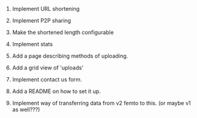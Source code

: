 1. Implement URL shortening
2. Implement P2P sharing
3. Make the shortened length configurable
4. Implement stats
5. Add a page describing methods of uploading.
6. Add a grid view of 'uploads'
7. Implement contact us form.
8. Add a README on how to set it up.

9. Implement way of transferring data from v2 femto to this. (or maybe v1 as well???)

